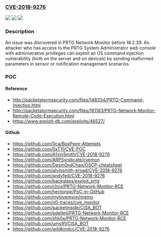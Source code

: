 ### [CVE-2018-9276](https://cve.mitre.org/cgi-bin/cvename.cgi?name=CVE-2018-9276)
![](https://img.shields.io/static/v1?label=Product&message=n%2Fa&color=blue)
![](https://img.shields.io/static/v1?label=Version&message=n%2Fa%20&color=brightgreen)
![](https://img.shields.io/static/v1?label=Vulnerability&message=n%2Fa&color=brightgreen)

### Description

An issue was discovered in PRTG Network Monitor before 18.2.39. An attacker who has access to the PRTG System Administrator web console with administrative privileges can exploit an OS command injection vulnerability (both on the server and on devices) by sending malformed parameters in sensor or notification management scenarios.

### POC

#### Reference
- http://packetstormsecurity.com/files/148334/PRTG-Command-Injection.html
- http://packetstormsecurity.com/files/161183/PRTG-Network-Monitor-Remote-Code-Execution.html
- https://www.exploit-db.com/exploits/46527/

#### Github
- https://github.com/0ca/BoxPwnr-Attempts
- https://github.com/0xT11/CVE-POC
- https://github.com/A1vinSmith/CVE-2018-9276
- https://github.com/ARPSyndicate/cvemon
- https://github.com/Desm0ndChan/OSCP-cheatsheet
- https://github.com/alvinsmith-eroad/CVE-2018-9276
- https://github.com/andyfeili/CVE-2018-9276
- https://github.com/backglass/exploit_prtg
- https://github.com/chcx/PRTG-Network-Monitor-RCE
- https://github.com/hectorgie/PoC-in-GitHub
- https://github.com/mylovemyon/memo
- https://github.com/n0-traces/cve_monitor
- https://github.com/packetinside/CISA_BOT
- https://github.com/pdelteil/PRTG-Network-Monitor-RCE
- https://github.com/shk0x/PRTG-Network-Monitor-RCE
- https://github.com/ums91/CISA_BOT
- https://github.com/wildkindcc/CVE-2018-9276

